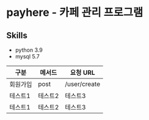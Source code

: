 # payhere - 카페 관리 프로그램

## Skills

- python 3.9
- mysql 5.7

|구분|메서드|요청 URL|
|------|---|---|
|회원가입|post|/user/create|
|테스트1|테스트2|테스트3|
|테스트1|테스트2|테스트3|
